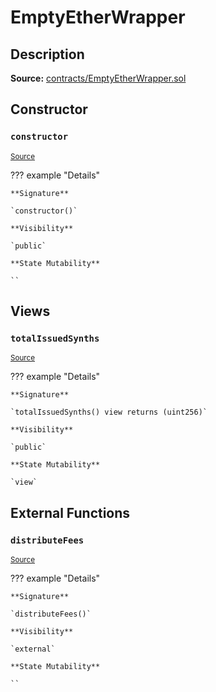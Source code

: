 # EmptyEtherWrapper

## Description

**Source:** [contracts/EmptyEtherWrapper.sol](https://github.com/Synthetixio/synthetix/tree/v2.50.2-ovm-alpha/contracts/EmptyEtherWrapper.sol)

## Constructor

### `constructor`

<sub>[Source](https://github.com/Synthetixio/synthetix/tree/v2.50.2-ovm-alpha/contracts/EmptyEtherWrapper.sol#L6)</sub>

??? example "Details"

    **Signature**

    `constructor()`

    **Visibility**

    `public`

    **State Mutability**

    ``

## Views

### `totalIssuedSynths`

<sub>[Source](https://github.com/Synthetixio/synthetix/tree/v2.50.2-ovm-alpha/contracts/EmptyEtherWrapper.sol#L10)</sub>

??? example "Details"

    **Signature**

    `totalIssuedSynths() view returns (uint256)`

    **Visibility**

    `public`

    **State Mutability**

    `view`

## External Functions

### `distributeFees`

<sub>[Source](https://github.com/Synthetixio/synthetix/tree/v2.50.2-ovm-alpha/contracts/EmptyEtherWrapper.sol#L14)</sub>

??? example "Details"

    **Signature**

    `distributeFees()`

    **Visibility**

    `external`

    **State Mutability**

    ``
